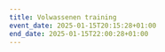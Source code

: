 ```yaml
---
title: Volwassenen training
event_date: 2025-01-15T20:15:28+01:00
end_date: 2025-01-15T22:00:28+01:00
---
```

